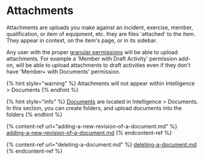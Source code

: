 # Attachments

Attachments are uploads you make against an incident, exercise, member, qualification, or item of equipment, etc. they are files 'attached' to the item. They appear in context, on the item's page, or in its sidebar.&#x20;

Any user with the proper [granular permissions](../../user-access/permissions/assigning-more-granular-permissions.md) will be able to upload attachments.  For example a 'Member with Draft Activity' permission add-on, will be able to upload attachments to draft activities even if they don't have 'Member+ with Documents' permission.

{% hint style="warning" %}
Attachments will not appear within Intelligence > Documents
{% endhint %}

{% hint style="info" %}
[Documents](../documents/) are located in Intelligence > Documents. In this section, you can create folders, and upload documents into the folders
{% endhint %}

{% content-ref url="adding-a-new-revision-of-a-document.md" %}
[adding-a-new-revision-of-a-document.md](adding-a-new-revision-of-a-document.md)
{% endcontent-ref %}

{% content-ref url="deleting-a-document.md" %}
[deleting-a-document.md](deleting-a-document.md)
{% endcontent-ref %}

